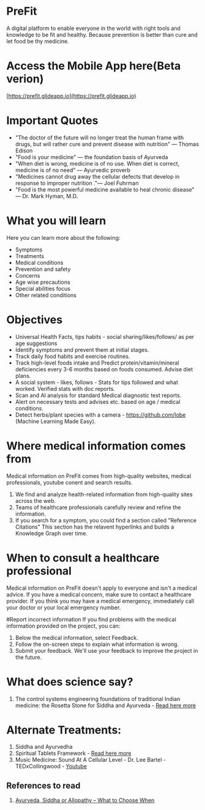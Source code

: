 # PreFit 

A digital platform to enable everyone in the world with right tools and knowledge to be fit and healthy. Because prevention is better than cure and let food be thy medicine.

# Access the Mobile App here(Beta verion) 
[https://prefit.glideapp.io](https://prefit.glideapp.io)

# Important Quotes

* "The doctor of the future will no longer treat the human frame with drugs, but will rather cure and prevent disease with nutrition" — Thomas Edison
* "Food is your medicine" — the foundation basis of Ayurveda
* "When diet is wrong, medicine is of no use. When diet is correct, medicine is of no need" — Ayurvedic proverb
* "Medicines cannot drug away the cellular defects that develop in response to improper nutrition ."— Joel Fuhrman
* "Food is the most powerful medicine available to heal chronic disease" — Dr. Mark Hyman, M.D.

# What you will learn

Here you can learn more about the following:

* Symptoms
* Treatments
* Medical conditions
* Prevention and safety
* Concerns
* Age wise precautions
* Special abilities focus
* Other related conditions

# Objectives

* Universal Health Facts, tips habits - social sharing/likes/follows/ as per age suggestions
* Identify symptoms and prevent them at initial stages.
* Track daily food habits and exercise routines.
* Track high-level foods intake and Predict protein/vitamin/mineral deficiencies every 3-6 months based on foods consumed. Advise diet plans.
* A social system - likes, follows - Stats for tips followed and what worked. Verified stats with doc reports.
* Scan and AI analysis for standard Medical diagnostic test reports.
* Alert on necessary tests and advises etc. based on age / medical conditions.
* Detect herbs/plant species with a camera - https://github.com/lobe (Machine Learning Made Easy).

# Where medical information comes from

Medical information on PreFit comes from high-quality websites, medical professionals, youtube conent and search results.

1. We find and analyze health-related information from high-quality sites across the web.
2. Teams of healthcare professionals carefully review and refine the information.
3. If you search for a symptom, you could find a section called "Reference Citations" This section has the relavent hyperlinks and builds a Knowledge Graph over time.

# When to consult a healthcare professional

Medical information on PreFit doesn't apply to everyone and isn't a medical advice. If you have a medical concern, make sure to contact a healthcare provider. If you think you may have a medical emergency, immediately call your doctor or your local emergency number.

#Report incorrect information
If you find problems with the medical information provided on the project, you can:

1. Below the medical information, select Feedback.
2. Follow the on-screen steps to explain what information is wrong.
3. Submit your feedback.
We'll use your feedback to improve the project in the future.

# What does science say?

1. The control systems engineering foundations of traditional Indian medicine: the Rosetta Stone for Siddha and Ayurveda - [Read here more](./TheRosettaStoneforSiddhaAndAyurveda.md)

# Alternate Treatments: 
1. Siddha and Ayurvedha
2. Spiritual Tablets Framework - [Read here more](./spiritualtablets.com.md)
3. Music Medicine: Sound At A Cellular Level -  Dr. Lee Bartel - TEDxCollingwood - [Youtube](https://www.youtube.com/watch?v=wDZgzsQh0Dw)

## References to read
1. [Ayurveda, Siddha or Allopathy – What to Choose When](https://isha.sadhguru.org/us/en/wisdom/article/health-a-holistic-perspective)
 
